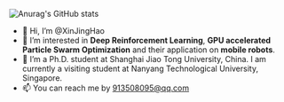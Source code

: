 ![Anurag's GitHub stats](https://github-readme-stats.vercel.app/api?username=XinJingHao&show_icons=true&theme=buefy)

- 👋 Hi, I’m @XinJingHao
- 👀 I’m interested in **Deep Reinforcement Learning**, **GPU accelerated Particle Swarm Optimization** and their application on **mobile robots**.
- 🌱 I’m a Ph.D. student at Shanghai Jiao Tong University, China. I am currently a visiting student at Nanyang Technological University, Singapore.
- 📫 You can reach me by 913508095@qq.com


<!---
XinJingHao/XinJingHao is a ✨ special ✨ repository because its `README.md` (this file) appears on your GitHub profile.
You can click the Preview link to take a look at your changes.
--->
